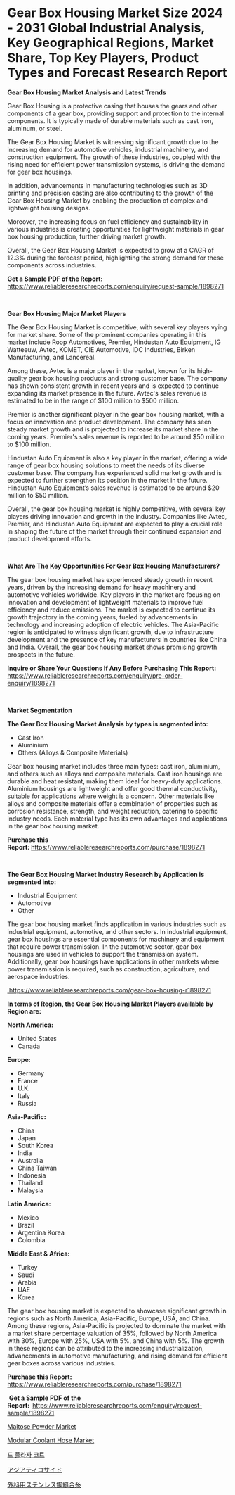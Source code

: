 <p><h1>Gear Box Housing Market Size 2024 - 2031 Global Industrial Analysis, Key Geographical Regions, Market Share, Top Key Players, Product Types and Forecast Research Report</h1></p><p><strong>Gear Box Housing Market Analysis and Latest Trends</strong></p>
<p><p>Gear Box Housing is a protective casing that houses the gears and other components of a gear box, providing support and protection to the internal components. It is typically made of durable materials such as cast iron, aluminum, or steel.</p><p>The Gear Box Housing Market is witnessing significant growth due to the increasing demand for automotive vehicles, industrial machinery, and construction equipment. The growth of these industries, coupled with the rising need for efficient power transmission systems, is driving the demand for gear box housings.</p><p>In addition, advancements in manufacturing technologies such as 3D printing and precision casting are also contributing to the growth of the Gear Box Housing Market by enabling the production of complex and lightweight housing designs.</p><p>Moreover, the increasing focus on fuel efficiency and sustainability in various industries is creating opportunities for lightweight materials in gear box housing production, further driving market growth.</p><p>Overall, the Gear Box Housing Market is expected to grow at a CAGR of 12.3% during the forecast period, highlighting the strong demand for these components across industries.</p></p>
<p><strong>Get a Sample PDF of the Report:&nbsp;</strong> <a href="https://www.reliableresearchreports.com/enquiry/request-sample/1898271">https://www.reliableresearchreports.com/enquiry/request-sample/1898271</a></p>
<p>&nbsp;</p>
<p><strong>Gear Box Housing Major Market Players</strong></p>
<p><p>The Gear Box Housing Market is competitive, with several key players vying for market share. Some of the prominent companies operating in this market include Roop Automotives, Premier, Hindustan Auto Equipment, IG Watteeuw, Avtec, KOMET, CIE Automotive, IDC Industries, Birken Manufacturing, and Lancereal.</p><p>Among these, Avtec is a major player in the market, known for its high-quality gear box housing products and strong customer base. The company has shown consistent growth in recent years and is expected to continue expanding its market presence in the future. Avtec's sales revenue is estimated to be in the range of $100 million to $500 million.</p><p>Premier is another significant player in the gear box housing market, with a focus on innovation and product development. The company has seen steady market growth and is projected to increase its market share in the coming years. Premier's sales revenue is reported to be around $50 million to $100 million.</p><p>Hindustan Auto Equipment is also a key player in the market, offering a wide range of gear box housing solutions to meet the needs of its diverse customer base. The company has experienced solid market growth and is expected to further strengthen its position in the market in the future. Hindustan Auto Equipment’s sales revenue is estimated to be around $20 million to $50 million.</p><p>Overall, the gear box housing market is highly competitive, with several key players driving innovation and growth in the industry. Companies like Avtec, Premier, and Hindustan Auto Equipment are expected to play a crucial role in shaping the future of the market through their continued expansion and product development efforts.</p></p>
<p>&nbsp;</p>
<p><strong>What Are The Key Opportunities For Gear Box Housing Manufacturers?</strong></p>
<p><p>The gear box housing market has experienced steady growth in recent years, driven by the increasing demand for heavy machinery and automotive vehicles worldwide. Key players in the market are focusing on innovation and development of lightweight materials to improve fuel efficiency and reduce emissions. The market is expected to continue its growth trajectory in the coming years, fueled by advancements in technology and increasing adoption of electric vehicles. The Asia-Pacific region is anticipated to witness significant growth, due to infrastructure development and the presence of key manufacturers in countries like China and India. Overall, the gear box housing market shows promising growth prospects in the future.</p></p>
<p><strong>Inquire or Share Your Questions If Any Before Purchasing This Report:</strong> <a href="https://www.reliableresearchreports.com/enquiry/pre-order-enquiry/1898271">https://www.reliableresearchreports.com/enquiry/pre-order-enquiry/1898271</a></p>
<p>&nbsp;</p>
<p><strong>Market Segmentation</strong></p>
<p><strong>The Gear Box Housing Market Analysis by types is segmented into:</strong></p>
<p><ul><li>Cast Iron</li><li>Aluminium</li><li>Others (Alloys & Composite Materials)</li></ul></p>
<p><p>Gear box housing market includes three main types: cast iron, aluminium, and others such as alloys and composite materials. Cast iron housings are durable and heat resistant, making them ideal for heavy-duty applications. Aluminium housings are lightweight and offer good thermal conductivity, suitable for applications where weight is a concern. Other materials like alloys and composite materials offer a combination of properties such as corrosion resistance, strength, and weight reduction, catering to specific industry needs. Each material type has its own advantages and applications in the gear box housing market.</p></p>
<p><strong>Purchase this Report:&nbsp;</strong><a href="https://www.reliableresearchreports.com/purchase/1898271">https://www.reliableresearchreports.com/purchase/1898271</a></p>
<p>&nbsp;</p>
<p><strong>The Gear Box Housing Market Industry Research by Application is segmented into:</strong></p>
<p><ul><li>Industrial Equipment</li><li>Automotive</li><li>Other</li></ul></p>
<p><p>The gear box housing market finds application in various industries such as industrial equipment, automotive, and other sectors. In industrial equipment, gear box housings are essential components for machinery and equipment that require power transmission. In the automotive sector, gear box housings are used in vehicles to support the transmission system. Additionally, gear box housings have applications in other markets where power transmission is required, such as construction, agriculture, and aerospace industries.</p></p>
<p><a href="https://www.reliableresearchreports.com/gear-box-housing-r1898271">&nbsp;https://www.reliableresearchreports.com/gear-box-housing-r1898271</a></p>
<p><strong>In terms of Region, the Gear Box Housing Market Players available by Region are:</strong></p>
<p>
    <p> <strong> North America: </strong>
        <ul>
            <li>United States</li>
            <li>Canada</li>
        </ul>
        </p> 
    <p> <strong> Europe: </strong>
        <ul>
            <li>Germany</li>
            <li>France</li>
            <li>U.K.</li>
            <li>Italy</li>
            <li>Russia</li>
        </ul>
        </p> 
    <p> <strong> Asia-Pacific: </strong>
        <ul>
            <li>China</li>
            <li>Japan</li>
            <li>South Korea</li>
            <li>India</li>
            <li>Australia</li>
            <li>China Taiwan</li>
            <li>Indonesia</li>
            <li>Thailand</li>
            <li>Malaysia</li>
        </ul>
        </p> 
    <p> <strong> Latin America: </strong>
        <ul>
            <li>Mexico</li>
            <li>Brazil</li>
            <li>Argentina Korea</li>
            <li>Colombia</li>
        </ul>
        </p> 
    <p> <strong> Middle East & Africa: </strong>
        <ul>
            <li>Turkey</li>
            <li>Saudi</li>
            <li>Arabia</li>
            <li>UAE</li>
            <li>Korea</li>
        </ul>
    </p>
    </p>
<p><p>The gear box housing market is expected to showcase significant growth in regions such as North America, Asia-Pacific, Europe, USA, and China. Among these regions, Asia-Pacific is projected to dominate the market with a market share percentage valuation of 35%, followed by North America with 30%, Europe with 25%, USA with 5%, and China with 5%. The growth in these regions can be attributed to the increasing industrialization, advancements in automotive manufacturing, and rising demand for efficient gear boxes across various industries.</p></p>
<p><strong>Purchase this Report: </strong><a href="https://www.reliableresearchreports.com/purchase/1898271">https://www.reliableresearchreports.com/purchase/1898271</a></p>
<p>&nbsp;<strong>Get a Sample PDF of the Report:&nbsp;&nbsp;</strong><a href="https://www.reliableresearchreports.com/enquiry/request-sample/1898271">https://www.reliableresearchreports.com/enquiry/request-sample/1898271</a></p>
<p><strong></strong></p>
<p><p><a href="https://issuu.com/reportprime-2/docs/maltose-powder-market-size-2030.pptx">Maltose Powder Market</a></p><p><a href="https://www.linkedin.com/pulse/modular-coolant-hose-market-insights-players-forecast-till-2031-hcgoe?trackingId=ohp6dXd8qd0fsf%2F%2FNZCBlA%3D%3D">Modular Coolant Hose Market</a></p><p><a href="https://github.com/hzumrdvas204296/Market-Research-Report-List-1/blob/main/850610520247.md">드 플라자 코트</a></p><p><a href="https://medium.com/@sheilabruen2023/%E3%82%A2%E3%82%B8%E3%82%A2%E3%83%81%E3%82%B3%E3%82%B5%E3%82%A4%E3%83%89%E5%B8%82%E5%A0%B4%E3%81%AE%E8%A6%8F%E6%A8%A1%E3%81%8C-%E4%B8%96%E7%95%8C%E3%81%AE%E6%A5%AD%E7%95%8C%E3%81%A7%E6%9C%80%E3%82%82%E5%8A%B9%E6%9E%9C%E3%81%AE%E3%81%82%E3%82%8B%E3%83%9E%E3%83%BC%E3%82%B1%E3%83%86%E3%82%A3%E3%83%B3%E3%82%B0%E3%83%81%E3%83%A3%E3%83%8D%E3%83%AB%E3%82%92%E6%98%8E%E3%82%89%E3%81%8B%E3%81%AB%E3%81%97%E3%81%BE%E3%81%99-8231f5e1defe">アジアティコサイド</a></p><p><a href="https://github.com/avbqbctihcbe2/Market-Research-Report-List-1/blob/main/818003022079.md">外科用ステンレス鋼縫合糸</a></p></p>